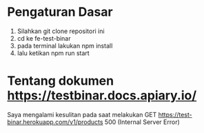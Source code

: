 # Pengaturan Dasar

1. Silahkan git clone repositori ini
2. cd ke fe-test-binar
3. pada terminal lakukan npm install
4. lalu ketikan npm run start

# Tentang dokumen https://testbinar.docs.apiary.io/

Saya mengalami kesulitan pada saat melakukan GET https://test-binar.herokuapp.com/v1/products 500 (Internal Server Error)
